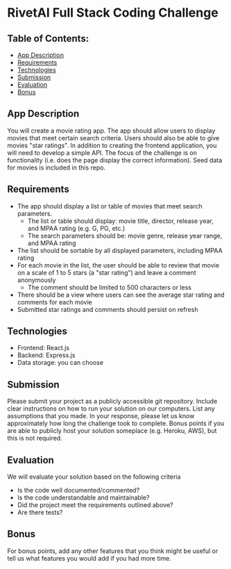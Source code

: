 # RivetAI Full Stack Coding Challenge

## Table of Contents:
- [App Description](#app-description)
- [Requirements](#requirements)
- [Technologies](#technologies)
- [Submission](#submission)
- [Evaluation](#evaluation)
- [Bonus](#bonus)

## App Description
You will create a movie rating app. The app should allow users to display movies that meet certain search criteria. Users should also be able to give movies "star ratings". In addition to creating the frontend application, you will need to develop a simple API. The focus of the challenge is on functionality (i.e. does the page display the correct information). Seed data for movies is included in this repo.

## Requirements

- The app should display a list or table of movies that meet search parameters.
  - The list or table should display: movie title, director, release year, and MPAA rating (e.g. G, PG, etc.)
  - The search parameters should be: movie genre, release year range, and MPAA rating
- The list should be sortable by all displayed parameters, including MPAA rating
- For each movie in the list, the user should be able to review that movie on a scale of 1 to 5 stars (a "star rating") and leave a comment anonymously
  - The comment should be limited to 500 characters or less
- There should be a view where users can see the average star rating and comments for each movie
- Submitted star ratings and comments should persist on refresh

## Technologies
- Frontend: React.js
- Backend: Express.js
- Data storage: you can choose

## Submission
Please submit your project as a publicly accessible git repository. Include clear instructions on how to run your solution on our computers. List any assumptions that you made. In your response, please let us know approximately how long the challenge took to complete. Bonus points if you are able to publicly host your solution someplace (e.g. Heroku, AWS), but this is not required.

## Evaluation
We will evaluate your solution based on the following criteria
- Is the code well documented/commented?
- Is the code understandable and maintainable?
- Did the project meet the requirements outlined above?
- Are there tests?

## Bonus
For bonus points, add any other features that you think might be useful or tell us what features you would add if you had more time.
